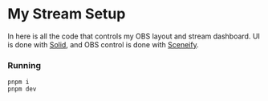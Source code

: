 # My Stream Setup

In here is all the code that controls my OBS layout and stream dashboard.
UI is done with [Solid](https://www.solidjs.com/), and OBS control is done with
[Sceneify](https://sceneify.brendonovich.dev).

### Running

```
pnpm i
pnpm dev
```
